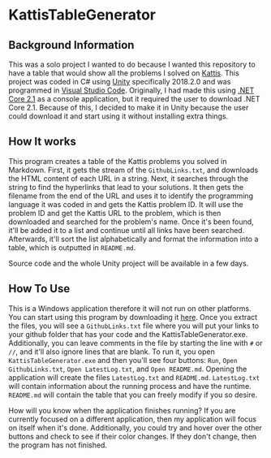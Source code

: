 # KattisTableGenerator
## Background Information
This was a solo project I wanted to do because I wanted this repository to have a table that would show all the problems I solved on [Kattis](https://open.kattis.com/). This project was coded in C# using [Unity](https://unity3d.com/) specifically 2018.2.0 and was programmed in [Visual Studio Code](https://code.visualstudio.com/). Originally, I had made this using [.NET Core 2.1](https://www.microsoft.com/net/download) as a console application, but it required the user to download .NET Core 2.1. Because of this, I decided to make it in Unity because the user could download it and start using it without installing extra things.

## How It works
This program creates a table of the Kattis problems you solved in Markdown. First, it gets the stream of the `GithubLinks.txt`, and downloads the HTML content of each URL in a string. Next, it searches through the string to find the hyperlinks that lead to your solutions. It then gets the filename from the end of the URL and uses it to identify the programming language it was coded in and gets the Kattis problem ID. It will use the problem ID and get the Kattis URL to the problem, which is then downloaded and searched for the problem's name. Once it's been found, it'll be added it to a list and continue until all links have been searched. Afterwards, it'll sort the list alphabetically and format the information into a table, which is outputted in `README.md`.

Source code and the whole Unity project will be available in a few days. 

## How To Use
This is a Windows application therefore it will not run on other platforms. You can start using this program by downloading it [here](https://github.com/MiniDomo/Kattis/releases/tag/Kattis-Table-Generator-v1.0.0). Once you extract the files, you will see a `GithubLinks.txt` file where you will put your links to your github folder that has your code and the KattisTableGenerator.exe. Additionally, you can leave comments in the file by starting the line with `#` or `//`, and it'll also ignore lines that are blank. To run it, you open `KattisTableGenerator.exe` and then you'll see four buttons: `Run`, `Open GithubLinks.txt`, `Open LatestLog.txt`, and `Open README.md`. Opening the application will create the files `LatestLog.txt` and `README.md`. `LatestLog.txt` will contain information about the running process and have the runtime. `README.md` will contain the table that you can freely modify if you so desire.

How will you know when the application finishes running? If you are currently focused on a different application, then my application will focus on itself when it's done. Additionally, you could try and hover over the other buttons and check to see if their color changes. If they don't change, then the program has not finished.